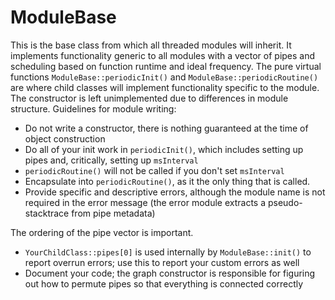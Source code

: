 # ModuleBase
This is the base class from which all threaded modules will inherit. It implements functionality generic to all modules with a vector of pipes and scheduling based on function runtime and ideal frequency.
The pure virtual functions `ModuleBase::periodicInit()` and `ModuleBase::periodicRoutine()` are where child classes will implement functionality specific to the module. The constructor is left unimplemented due to differences in module structure. 
Guidelines for module writing:
- Do not write a constructor, there is nothing guaranteed at the time of object construction
- Do all of your init work in `periodicInit()`, which includes setting up pipes and, critically, setting up `msInterval`
- `periodicRoutine()` will not be called if you don't set `msInterval`
- Encapsulate into `periodicRoutine()`, as it the only thing that is called.
- Provide specific and descriptive errors, although the module name is not required in the error message (the error module extracts a pseudo-stacktrace from pipe metadata)

The ordering of the pipe vector is important.
- `YourChildClass::pipes[0]` is used internally by `ModuleBase::init()` to report overrun errors; use this to report your custom errors as well
- Document your code; the graph constructor is responsible for figuring out how to permute pipes so that everything is connected correctly
